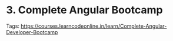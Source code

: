 # 3. Complete Angular Bootcamp

Tags: https://courses.learncodeonline.in/learn/Complete-Angular-Developer-Bootcamp